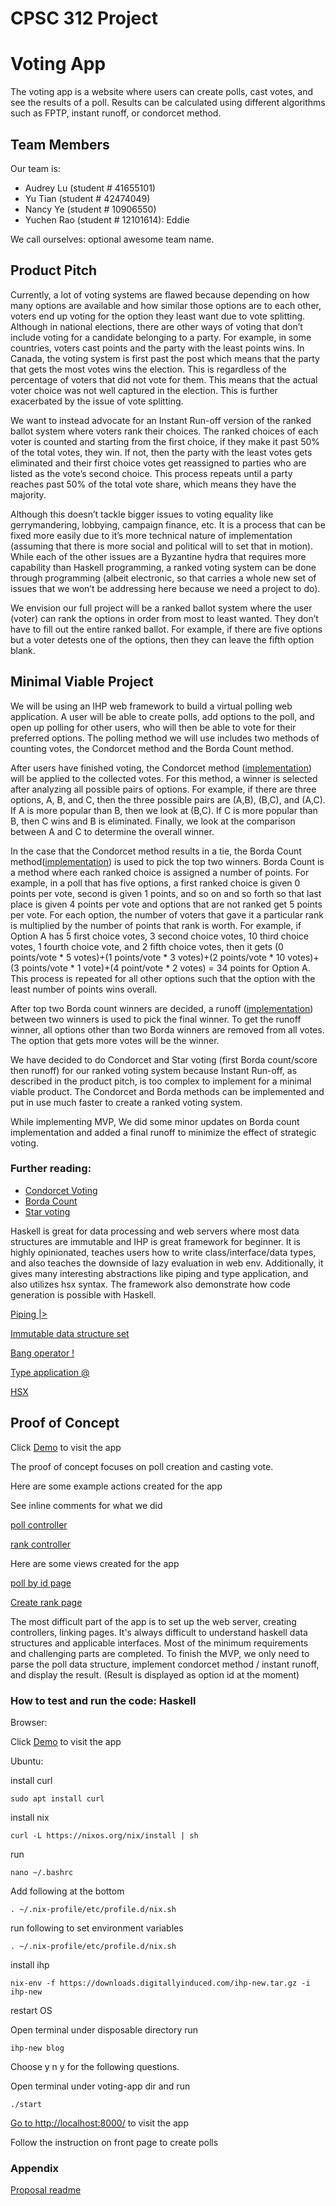 # CPSC 312 Project

# Voting App

The voting app is a website where users can create polls, cast votes, and see the results of a poll. Results can be calculated using different algorithms such as FPTP, instant runoff, or condorcet method.


## Team Members

Our team is:

+ Audrey Lu (student # 41655101)
+ Yu Tian (student # 42474049)
+ Nancy Ye (student # 10906550)
+ Yuchen Rao  (student # 12101614): Eddie

We call ourselves: optional awesome team name.

## Product Pitch

Currently, a lot of voting systems are flawed because depending on how many options are available and how similar those options are to each other, voters end up voting for the option they least want due to vote splitting. Although in national elections, there are other ways of voting that don’t include voting for a candidate belonging to a party. For example, in some countries, voters cast points and the party with the least points wins. In Canada, the voting system is first past the post which means that the party that gets the most votes wins the election. This is regardless of the percentage of voters that did not vote for them. This means that the actual voter choice was not well captured in the election. This is further exacerbated by the issue of vote splitting.

We want to instead advocate for an Instant Run-off version of the ranked ballot system where voters rank their choices. The ranked choices of each voter is counted and starting from the first choice, if they make it past 50% of the total votes, they win. If not, then the party with the least votes gets eliminated and their first choice votes get reassigned to parties who are listed as the vote’s second choice. This process repeats until a party reaches past 50% of the total vote share, which means they have the majority.

Although this doesn’t tackle bigger issues to voting equality like gerrymandering, lobbying, campaign finance, etc. It is a process that can be fixed more easily due to it’s more technical nature of implementation (assuming that there is more social and political will to set that in motion). While each of the other issues are a Byzantine hydra that requires more capability than Haskell programming, a ranked voting system can be done through programming (albeit electronic, so that carries a whole new set of issues that we won’t be addressing here because we need a project to do).

We envision our full project will be a ranked ballot system where the user (voter) can rank the options in order from most to least wanted. They don’t have to fill out the entire ranked ballot. For example, if there are five options but a voter detests one of the options, then they can leave the fifth option blank.

## Minimal Viable Project

We will be using an IHP web framework to build a virtual polling web application. A user will be able to create polls, add options to the poll, and open up polling for other users, who will then be able to vote for their preferred options. The polling method we will use includes two methods of counting votes, the Condorcet method and the Borda Count method.

After users have finished voting, the Condorcet method ([implementation](https://github.students.cs.ubc.ca/tfoolery/CPSC-312-project/blob/abcadd78f532bd0b50ed7f00fe5707878ec0237f/voting-app/Web/Controller/Polls.hs#L85-L116)) will be applied to the collected votes. For this method, a winner is selected after analyzing all possible pairs of options. For example, if there are three options, A, B, and C, then the three possible pairs are (A,B), (B,C), and (A,C). If A is more popular than B, then we look at (B,C). If C is more popular than B, then C wins and B is eliminated. Finally, we look at the comparison between A and C to determine the overall winner.

In the case that the Condorcet method results in a tie, the Borda Count method([implementation](https://github.students.cs.ubc.ca/tfoolery/CPSC-312-project/blob/abcadd78f532bd0b50ed7f00fe5707878ec0237f/voting-app/Web/Controller/Polls.hs#L124-L141)) is used to pick the top two winners. Borda Count is a method where each ranked choice is assigned a number of points. For example, in a poll that has five options, a first ranked choice is given 0 points per vote, second is given 1 points, and so on and so forth so that last place is given 4 points per vote and options that are not ranked get 5 points per vote. For each option, the number of voters that gave it a particular rank is multiplied by the number of points that rank is worth. For example, if Option A has 5 first choice votes, 3 second choice votes, 10 third choice votes, 1 fourth choice vote, and 2 fifth choice votes, then it gets (0 points/vote * 5 votes)+(1 points/vote * 3 votes)+(2 points/vote * 10 votes)+(3 points/vote * 1 vote)+(4 point/vote * 2 votes) = 34 points for Option A. This process is repeated for all other options such that the option with the least number of points wins overall.

After top two Borda count winners are decided, a runoff ([implementation](https://github.students.cs.ubc.ca/tfoolery/CPSC-312-project/blob/abcadd78f532bd0b50ed7f00fe5707878ec0237f/voting-app/Web/Controller/Polls.hs#L118-L122)) between two winners is used to pick the final winner. To get the runoff winner, all options other than two Borda winners are removed from all votes. The option that gets more votes will be the winner.

We have decided to do Condorcet and Star voting (first Borda count/score then runoff) for our ranked voting system because Instant Run-off, as described in the product pitch, is too complex to implement for a minimal viable product. The Condorcet and Borda methods can be implemented and put in use much faster to create a ranked voting system.
 
While implementing MVP, We did some minor updates on Borda count implementation and added a final runoff to minimize the effect of strategic voting.
### Further reading: 
* [Condorcet Voting](https://www.opavote.com/methods/condorcet-voting)
* [Borda Count](https://www2.math.upenn.edu/~deturck/m170/wk10/lecture/vote2.html) 
* [Star voting](https://en.wikipedia.org/wiki/STAR_voting)

Haskell is great for data processing and web servers where most data structures are immutable and IHP is great framework for beginner. It is highly opinionated, teaches users how to write class/interface/data types, and also teaches the downside of lazy evaluation in web env. Additionally, it gives many interesting abstractions like piping and type application, and also utilizes hsx syntax. The framework also demonstrate how code generation is possible with Haskell.

[Piping |>](https://github.com/JimmyRowland/votingApp/blob/99454c306784af2721bd9e65d23c63170f635f65/voting-app/Web/Controller/Polls.hs#L24-L26)

[Immutable data structure set](https://github.com/JimmyRowland/votingApp/blob/99454c306784af2721bd9e65d23c63170f635f65/voting-app/Web/Controller/Ranks.hs#L15-L16)

[Bang operator !](https://github.com/JimmyRowland/votingApp/blob/99454c306784af2721bd9e65d23c63170f635f65/voting-app/Web/Types.hs#L15)

[Type application @](https://github.com/JimmyRowland/votingApp/blob/99454c306784af2721bd9e65d23c63170f635f65/voting-app/Web/Controller/Ranks.hs#L69-L70)

[HSX](https://github.com/JimmyRowland/votingApp/blob/99454c306784af2721bd9e65d23c63170f635f65/voting-app/Web/View/Polls/Show.hs#L6-L25)

## Proof of Concept

Click [Demo](https://onwnaiaphfjekhzifptgaqlfzzkdjsji.ihpapp.com/) to visit the app

The proof of concept focuses on poll creation and casting vote.

Here are some example actions created for the app

See inline comments for what we did

[poll controller](https://github.students.cs.ubc.ca/tfoolery/CPSC-312-project/blob/7d8cce64f5b58f1764af4af494950a0d2b8597eb/voting-app/Web/Controller/Polls.hs#L21-L32)

[rank controller](https://github.students.cs.ubc.ca/tfoolery/CPSC-312-project/blob/7d8cce64f5b58f1764af4af494950a0d2b8597eb/voting-app/Web/Controller/Ranks.hs#L10-L30)

Here are some views created for the app

[poll by id page](https://github.students.cs.ubc.ca/tfoolery/CPSC-312-project/blob/7d8cce64f5b58f1764af4af494950a0d2b8597eb/voting-app/Web/View/Polls/Show.hs#L6-L45)

[Create rank page](https://github.students.cs.ubc.ca/tfoolery/CPSC-312-project/blob/7d8cce64f5b58f1764af4af494950a0d2b8597eb/voting-app/Web/View/Ranks/New.hs#L1-L31)

The most difficult part of the app is to set up the web server, creating controllers, linking pages.
It's always difficult to understand haskell data structures and applicable interfaces.
Most of the minimum requirements and challenging parts are completed. To finish the MVP, we only need to parse the poll data structure, implement condorcet method / instant runoff, and display the result.
(Result is displayed as option id at the moment)

### How to test and run the code: Haskell

Browser:

Click [Demo](https://onwnaiaphfjekhzifptgaqlfzzkdjsji.ihpapp.com/) to visit the app

Ubuntu:

install curl

```
sudo apt install curl
```

install nix

```
curl -L https://nixos.org/nix/install | sh
```

run

```
nano ~/.bashrc
```

Add following at the bottom

```
. ~/.nix-profile/etc/profile.d/nix.sh
```

run following to set environment variables
```
. ~/.nix-profile/etc/profile.d/nix.sh
```

install ihp
```
nix-env -f https://downloads.digitallyinduced.com/ihp-new.tar.gz -i ihp-new
```

restart OS

Open terminal under disposable directory run

```
ihp-new blog
```

Choose y n y for the following questions.



Open terminal under voting-app dir and run
```
./start
```

[Go to http://localhost:8000/](http://localhost:8000/) to visit the app

Follow the instruction on front page to create polls

### Appendix
[Proposal readme](https://github.students.cs.ubc.ca/tfoolery/CPSC-312-project/tree/d35d7d4e5cbf3478b9782b3fdb5b63d28c4ec6e5/voting-app)
